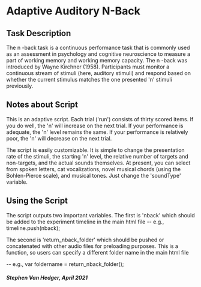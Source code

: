 # Adaptive Auditory N-Back

## Task Description
The n -back task is a continuous performance task that is commonly used
as an assessment in psychology and cognitive neuroscience to measure
a part of working memory and working memory capacity. The n -back was 
introduced by Wayne Kirchner (1958). Participants must monitor a continuous 
stream of stimuli (here, auditory stimuli) and respond based on whether 
the current stimulus matches the one presented 'n' stimuli previously.



## Notes about Script
This is an adaptive script. Each trial ('run') consists of thirty scored
items. If you do well, the 'n' will increase on the next trial. If your
performance is adequate, the 'n' level remains the same. If your performance
is relatively poor, the 'n' will decrease on the next trial.

The script is easily customizable. It is simple to change the presentation
rate of the stimuli, the starting 'n' level, the relative number of targets and 
non-targets, and the actual sounds themselves. At present, you can 
select from spoken letters, cat vocalizations, novel musical chords 
(using the Bohlen-Pierce scale), and musical tones. Just change the
'soundType' variable.

## Using the Script
The script outputs two important variables. The first is 
'nback' which should be added to the experiment timeline
in the main html file -- e.g., timeline.push(nback);

The second is 'return_nback_folder' which should be pushed or
concatenated with other audio files for preloading purposes.
This is a function, so users can specify a different folder
name in the main html file

-- e.g., var foldername = return_nback_folder();


##### Stephen Van Hedger, April 2021
